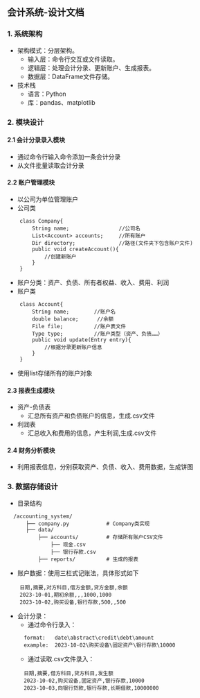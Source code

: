 ## 会计系统-设计文档

### 1. 系统架构
- 架构模式：分层架构。
  - 输入层：命令行交互或文件读取。
  - 逻辑层：处理会计分录、更新账户、生成报表。
  - 数据层：DataFrame文件存储。
- 技术栈
  - 语言：Python
  - 库：pandas、matplotlib

### 2. 模块设计
#### 2.1 会计分录录入模块
- 通过命令行输入命令添加一条会计分录
- 从文件批量读取会计分录
#### 2.2 账户管理模块
- 以公司为单位管理账户
- 公司类
```
    class Company{
        String name;                //公司名
        List<Account> accounts;     //所有账户
        Dir directory;              //路径(文件夹下包含账户文件)
        public void createAccount(){
            //创建新账户
        }
    }
```
- 账户分类：资产、负债、所有者权益、收入、费用、利润
- 账户类
```
    class Account{
        String name;        //账户名
        double balance;      //余额
        File file;          //账户表文件
        Type type;          //账户类型（资产、负债……）
        public void update(Entry entry){
            //根据分录更新账户信息
        }
    }
```
- 使用list存储所有的账户对象
#### 2.3 报表生成模块
- 资产-负债表
  - 汇总所有资产和负债账户的信息，生成.csv文件
- 利润表
  - 汇总收入和费用的信息，产生利润,生成.csv文件
#### 2.4 财务分析模块
- 利用报表信息，分别获取资产、负债、收入、费用数据，生成饼图

### 3. 数据存储设计
- 目录结构
```
  /accounting_system/
      ├── company.py            # Company类实现
      ├── data/
          ├── accounts/         # 存储所有账户CSV文件
              ├── 现金.csv
              ├── 银行存款.csv
          ├── reports/          # 生成的报表
```
- 账户数据：使用三栏式记账法，具体形式如下
```
    日期,摘要,对方科目,借方金额,贷方金额,余额
    2023-10-01,期初余额,,,1000,1000
    2023-10-02,购买设备,银行存款,500,,500
```
- 会计分录：
  - 通过命令行录入：
  ```
    format:   date\abstract\credit\debt\amount
    example:  2023-10-02\购买设备\固定资产\银行存款\10000
  ```
  - 通过读取.csv文件录入：
  ```
    日期,摘要,借方科目,贷方科目,发生额
    2023-10-02,购买设备,固定资产,银行存款,10000
    2023-10-03,向银行贷款,银行存款,长期借款,10000000
  ```